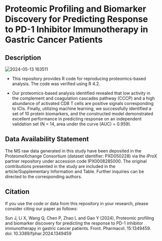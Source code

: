 # Proteomic Profiling and Biomarker Discovery for Predicting Response to PD-1 Inhibitor Immunotherapy in Gastric Cancer Patients

## Description

![2024-05-13 163511](https://github.com/longfei8533/Predicting-Response-to-PD-1-Inhibitor/assets/37660840/a5239f49-031a-4c82-9513-12f8786464b4)

* This repository provides R code for reproducing proteomics-based analysis. The code was verified using R 4.2.

* Our proteomics-based analysis identified revealed that low activity in the complement and coagulation cascades pathway (CCCP) and a high abundance of activated CD8 T cells are positive signals corresponding to ICIs. Finally, utilizing machine learning, we successfully identified a set of 10 protein biomarkers, and the constructed model demonstrated excellent performance in predicting response on an independent validation set (N = 14, area under the curve (AUC) = 0.959).

## Data Availability Statement

The MS raw data generated in this study have been deposited in the ProteomeXchange Consortium (dataset identifier: PXD050228) via the iProX partner repository under accession code IPX0008285000. The original contributions presented in the study are included in the article/Supplementary Information and Table. Further inquiries can be directed to the corresponding authors.

## Citation

If you use the code or data from this repository in your research, please consider citing our paper as follows:

Sun J, Li X, Wang Q, Chen P, Zhao L and Gao Y (2024), Proteomic profiling and biomarker discovery for predicting the response to PD-1 inhibitor immunotherapy in gastric cancer patients. Front. Pharmacol. 15:1349459. doi: 10.3389/fphar.2024.1349459
